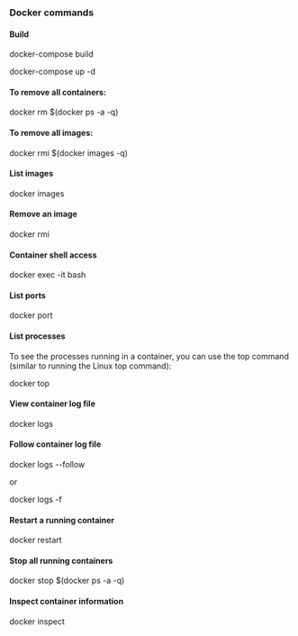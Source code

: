 ### Docker commands

#### Build
docker-compose build

docker-compose up -d

#### To remove all containers:
docker rm $(docker ps -a -q)

#### To remove all images:
docker rmi $(docker images -q)

#### List images
docker images

#### Remove an image
docker rmi <image-id>

#### Container shell access
docker exec -it <container-name> bash

#### List ports
docker port <container-name>

#### List processes
To see the processes running in a container, you can use the top command (similar to running the Linux top command):

docker top <container-name>

#### View container log file
docker logs <container-name>

#### Follow container log file
docker logs --follow <container-name>

or

docker logs -f <container-name>

#### Restart a running container
docker restart

#### Stop all running containers
docker stop $(docker ps -a -q)

#### Inspect container information
docker inspect <container-name-or-id>
